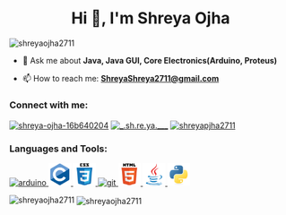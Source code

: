 <h1 align="center">Hi 👋, I'm Shreya Ojha</h1>
<p align="left"> <img src="https://komarev.com/ghpvc/?username=shreyaojha2711&label=Profile%20views&color=0e75b6&style=flat" alt="shreyaojha2711" /> </p>

- 💬 Ask me about **Java, Java GUI, Core Electronics(Arduino, Proteus)**

- 📫 How to reach me: **ShreyaShreya2711@gmail.com**

<h3 align="left">Connect with me:</h3>
<p align="left">
<a href="https://linkedin.com/in/shreya-ojha-16b640204" target="blank"><img align="center" src="https://raw.githubusercontent.com/rahuldkjain/github-profile-readme-generator/master/src/images/icons/Social/linked-in-alt.svg" alt="shreya-ojha-16b640204" height="30" width="40" /></a>
<a href="https://instagram.com/_.sh.re.ya.___" target="blank"><img align="center" src="https://raw.githubusercontent.com/rahuldkjain/github-profile-readme-generator/master/src/images/icons/Social/instagram.svg" alt="_.sh.re.ya.___" height="30" width="40" /></a>
<a href="https://www.codechef.com/users/shreyapjha2711" target="blank"><img align="center" src="https://cdn.jsdelivr.net/npm/simple-icons@3.1.0/icons/codechef.svg" alt="shreyapjha2711" height="30" width="40" /></a>
</p>

<h3 align="left">Languages and Tools:</h3>
<p align="left"> <a href="https://www.arduino.cc/" target="_blank" rel="noreferrer"> <img src="https://cdn.worldvectorlogo.com/logos/arduino-1.svg" alt="arduino" width="40" height="40"/> </a> <a href="https://www.cprogramming.com/" target="_blank" rel="noreferrer"> <img src="https://raw.githubusercontent.com/devicons/devicon/master/icons/c/c-original.svg" alt="c" width="40" height="40"/> </a> <a href="https://www.w3schools.com/css/" target="_blank" rel="noreferrer"> <img src="https://raw.githubusercontent.com/devicons/devicon/master/icons/css3/css3-original-wordmark.svg" alt="css3" width="40" height="40"/> </a> <a href="https://git-scm.com/" target="_blank" rel="noreferrer"> <img src="https://www.vectorlogo.zone/logos/git-scm/git-scm-icon.svg" alt="git" width="40" height="40"/> </a> <a href="https://www.w3.org/html/" target="_blank" rel="noreferrer"> <img src="https://raw.githubusercontent.com/devicons/devicon/master/icons/html5/html5-original-wordmark.svg" alt="html5" width="40" height="40"/> </a> <a href="https://www.java.com" target="_blank" rel="noreferrer"> <img src="https://raw.githubusercontent.com/devicons/devicon/master/icons/java/java-original.svg" alt="java" width="40" height="40"/> </a> <a href="https://www.python.org" target="_blank" rel="noreferrer"> <img src="https://raw.githubusercontent.com/devicons/devicon/master/icons/python/python-original.svg" alt="python" width="40" height="40"/> </a> </p>

<p><img align="left" src="https://github-readme-stats.vercel.app/api/top-langs?username=shreyaojha2711&show_icons=true&locale=en&layout=compact" alt="shreyaojha2711" /></p>

<p>&nbsp;<img align="center" src="https://github-readme-stats.vercel.app/api?username=shreyaojha2711&show_icons=true&locale=en" alt="shreyaojha2711" /></p>
